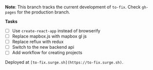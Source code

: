 **Note**: This branch tracks the current development of `to-fix`. Check `gh-pages` for the production branch.

**Tasks**
- [ ] Use `create-react-app` instead of browserify
- [ ] Replace mapbox.js with mapbox gl js
- [ ] Replace reflux with redux
- [ ] Switch to the new backend api
- [ ] Add workflow for creating projects

Deployed at `[to-fix.surge.sh](https://to-fix.surge.sh)`.
